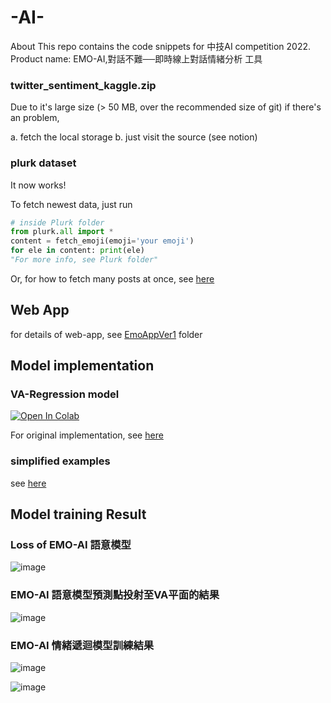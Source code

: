 # -AI-

About
This repo contains the code snippets for 中技AI competition 2022. Product name: EMO-AI,對話不難──即時線上對話情緒分析 工具



### twitter_sentiment_kaggle.zip

Due to it's large size (> 50 MB, over the recommended size of git)
if there's an problem, 

a. fetch the local storage
b. just visit the source (see notion)


### plurk dataset

It now works!

To fetch newest data, just run

```python
# inside Plurk folder
from plurk.all import *
content = fetch_emoji(emoji='your emoji')
for ele in content: print(ele)
"For more info, see Plurk folder"
```

Or, for how to fetch many posts at once, see [here](https://github.com/Kelvinthedrugger/-AI-/tree/main/emo_nbs/CODE_EXAMPLE_TO_PUSH/Multi_thread_web_scraper)


## Web App
for details of web-app, see [EmoAppVer1](https://github.com/Kelvinthedrugger/-AI-/tree/main/EmoAppVer1) folder


## Model implementation
### VA-Regression model

<a target="_blank" id="bt" href="https://colab.research.google.com/github/Kelvinthedrugger/-AI-/blob/main/emo_nbs/EMOAI_EmotionLoopModel_DataProcess_Training.ipynb">
<!---the image--->
<img src="https://colab.research.google.com/assets/colab-badge.svg" alt="Open In Colab">
</a>

For original implementation, see [here](https://github.com/Kelvinthedrugger/-AI-/blob/main/emo_nbs/EMOAI_EmotionLoopModel_DataProcess_Training.ipynb)


### simplified examples
see [here](https://github.com/Kelvinthedrugger/-AI-/tree/main/emo_nbs/CODE_EXAMPLE_TO_PUSH)


## Model training Result
### Loss of EMO-AI 語意模型

![image](https://user-images.githubusercontent.com/59814445/189539001-33bec975-6dc7-4e6e-803b-d02e05ece0a5.png)


### EMO-AI 語意模型預測點投射至VA平面的結果

![image](https://user-images.githubusercontent.com/59814445/189539080-e1af906d-a6f6-4ae6-8e90-b88ef0e21d5d.png)


### EMO-AI 情緒遞迴模型訓練結果

![image](https://user-images.githubusercontent.com/59814445/189539091-53cdb4a7-d406-46d1-b483-5b8aa3118995.png)

![image](https://user-images.githubusercontent.com/59814445/189539097-4e4f66af-c083-4e2a-8851-2b70f6d63ddb.png)








